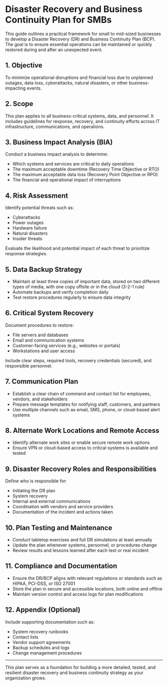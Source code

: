 # Disaster Recovery and Business Continuity Plan for SMBs

This guide outlines a practical framework for small to mid-sized businesses to develop a Disaster Recovery (DR) and Business Continuity Plan (BCP). The goal is to ensure essential operations can be maintained or quickly restored during and after an unexpected event.

## 1. Objective

To minimize operational disruptions and financial loss due to unplanned outages, data loss, cyberattacks, natural disasters, or other business-impacting events.

## 2. Scope

This plan applies to all business-critical systems, data, and personnel. It includes guidelines for response, recovery, and continuity efforts across IT infrastructure, communications, and operations.

## 3. Business Impact Analysis (BIA)

Conduct a business impact analysis to determine:

- Which systems and services are critical to daily operations
- The maximum acceptable downtime (Recovery Time Objective or RTO)
- The maximum acceptable data loss (Recovery Point Objective or RPO)
- The financial and operational impact of interruptions

## 4. Risk Assessment

Identify potential threats such as:

- Cyberattacks
- Power outages
- Hardware failure
- Natural disasters
- Insider threats

Evaluate the likelihood and potential impact of each threat to prioritize response strategies.

## 5. Data Backup Strategy

- Maintain at least three copies of important data, stored on two different types of media, with one copy offsite or in the cloud (3-2-1 rule)
- Automate backups and verify completion daily
- Test restore procedures regularly to ensure data integrity

## 6. Critical System Recovery

Document procedures to restore:

- File servers and databases
- Email and communication systems
- Customer-facing services (e.g., websites or portals)
- Workstations and user access

Include clear steps, required tools, recovery credentials (secured), and responsible personnel.

## 7. Communication Plan

- Establish a clear chain of command and contact list for employees, vendors, and stakeholders
- Prepare message templates for notifying staff, customers, and partners
- Use multiple channels such as email, SMS, phone, or cloud-based alert systems

## 8. Alternate Work Locations and Remote Access

- Identify alternate work sites or enable secure remote work options
- Ensure VPN or cloud-based access to critical systems is available and tested

## 9. Disaster Recovery Roles and Responsibilities

Define who is responsible for:

- Initiating the DR plan
- System recovery
- Internal and external communications
- Coordination with vendors and service providers
- Documentation of the incident and actions taken

## 10. Plan Testing and Maintenance

- Conduct tabletop exercises and full DR simulations at least annually
- Update the plan whenever systems, personnel, or procedures change
- Review results and lessons learned after each test or real incident

## 11. Compliance and Documentation

- Ensure the DR/BCP aligns with relevant regulations or standards such as HIPAA, PCI-DSS, or ISO 27001
- Store the plan in secure and accessible locations, both online and offline
- Maintain version control and access logs for plan modifications

## 12. Appendix (Optional)

Include supporting documentation such as:

- System recovery runbooks
- Contact lists
- Vendor support agreements
- Backup schedules and logs
- Change management procedures

---

This plan serves as a foundation for building a more detailed, tested, and resilient disaster recovery and business continuity strategy as your organization grows.
